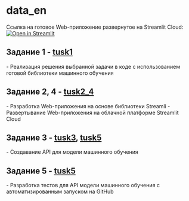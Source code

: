 # data_en
Ссылка на готовое Web-приложение развернутое на Streamlit Cloud:
      [![Open in Streamlit](https://static.streamlit.io/badges/streamlit_badge_black_white.svg)](https://appapppy-glg9ykmarcwvxrb4agbxyd.streamlit.app/)

<h2><bold> Задание 1 -  <a href="https://github.com/DanilaAkh/software_engineering/tree/main/tusk1"> tusk1</a></bold></h2>
- Реализация решения выбранной задачи в коде с использованием готовой библиотеки машинного обучения
<h2> <bold>Задание 2, 4 - <a href="https://github.com/DanilaAkh/software_engineering/tree/main/tusk2_4"> tusk2_4</a></bold></h2>
- Разработка Web-приложения на основе библиотеки Streamli
- Развертывание Web-приложения на облачной платформе Streamlit Cloud
<h2> <bold>Задание 3 - <a href="https://github.com/DanilaAkh/software_engineering/tree/main/tusk3"> tusk3</a>, <a href="https://github.com/DanilaAkh/software_engineering/tree/main/tusk5"> tusk5</a></bold></h2>
- Создавание API для модели машинного обучения
<h2> <bold>Задание 5 - <a href="https://github.com/DanilaAkh/software_engineering/tree/main/tusk5"> tusk5</a></bold></h2>
- Разработка тестов для API модели машинного обучения с автоматизированным запуском на GitHub
